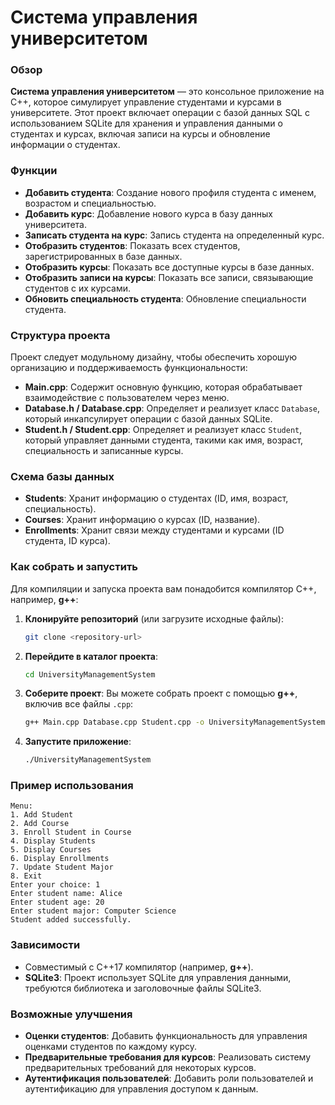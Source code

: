 # Система управления университетом

### Обзор
**Система управления университетом** — это консольное приложение на C++, которое симулирует управление студентами и курсами в университете. Этот проект включает операции с базой данных SQL с использованием SQLite для хранения и управления данными о студентах и курсах, включая записи на курсы и обновление информации о студентах.

### Функции
- **Добавить студента**: Создание нового профиля студента с именем, возрастом и специальностью.
- **Добавить курс**: Добавление нового курса в базу данных университета.
- **Записать студента на курс**: Запись студента на определенный курс.
- **Отобразить студентов**: Показать всех студентов, зарегистрированных в базе данных.
- **Отобразить курсы**: Показать все доступные курсы в базе данных.
- **Отобразить записи на курсы**: Показать все записи, связывающие студентов с их курсами.
- **Обновить специальность студента**: Обновление специальности студента.

### Структура проекта
Проект следует модульному дизайну, чтобы обеспечить хорошую организацию и поддерживаемость функциональности:

- **Main.cpp**: Содержит основную функцию, которая обрабатывает взаимодействие с пользователем через меню.
- **Database.h / Database.cpp**: Определяет и реализует класс `Database`, который инкапсулирует операции с базой данных SQLite.
- **Student.h / Student.cpp**: Определяет и реализует класс `Student`, который управляет данными студента, такими как имя, возраст, специальность и записанные курсы.

### Схема базы данных
- **Students**: Хранит информацию о студентах (ID, имя, возраст, специальность).
- **Courses**: Хранит информацию о курсах (ID, название).
- **Enrollments**: Хранит связи между студентами и курсами (ID студента, ID курса).

### Как собрать и запустить
Для компиляции и запуска проекта вам понадобится компилятор C++, например, **g++**:

1. **Клонируйте репозиторий** (или загрузите исходные файлы):
   ```sh
   git clone <repository-url>
   ```

2. **Перейдите в каталог проекта**:
   ```sh
   cd UniversityManagementSystem
   ```

3. **Соберите проект**:
   Вы можете собрать проект с помощью **g++**, включив все файлы `.cpp`:
   ```sh
   g++ Main.cpp Database.cpp Student.cpp -o UniversityManagementSystem -lsqlite3
   ```

4. **Запустите приложение**:
   ```sh
   ./UniversityManagementSystem
   ```

### Пример использования
```
Menu:
1. Add Student
2. Add Course
3. Enroll Student in Course
4. Display Students
5. Display Courses
6. Display Enrollments
7. Update Student Major
8. Exit
Enter your choice: 1
Enter student name: Alice
Enter student age: 20
Enter student major: Computer Science
Student added successfully.
```

### Зависимости
- Совместимый с C++17 компилятор (например, **g++**).
- **SQLite3**: Проект использует SQLite для управления данными, требуются библиотека и заголовочные файлы SQLite3.

### Возможные улучшения
- **Оценки студентов**: Добавить функциональность для управления оценками студентов по каждому курсу.
- **Предварительные требования для курсов**: Реализовать систему предварительных требований для некоторых курсов.
- **Аутентификация пользователей**: Добавить роли пользователей и аутентификацию для управления доступом к данным.
